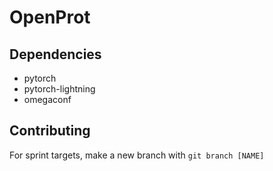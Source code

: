 # OpenProt

## Dependencies

* pytorch
* pytorch-lightning
* omegaconf

## Contributing

For sprint targets, make a new branch with `git branch [NAME]` 
